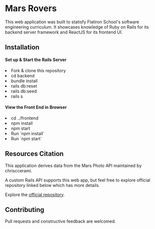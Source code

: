 # Mars Rovers
<p>This web application was built to statisfy Flatiron School's software engineering curriculum. It showcases knowledge of Ruby on Rails for its backend server framework and ReactJS for its frontend UI.</p>

## Installation
<h4>Set up & Start the Rails Server</h4>
<li>Fork & clone this repository</li>
<li>cd backend</li>
<li>bundle install</li>
<li>rails db:reset</li>
<li>rails db:seed</li>
<li>rails s</li>
<h4>View the Front End in Browser</h4>
<li>cd ../frontend</li>
<li>npm install</li>
<li>npm start</li>
<li>Run `npm install`</li>
<li>Run `npm start`</li>

<!-- ## End Product View -->

<!-- ![Screenshot of the app] -->

## Resources Citation

<p>This application derives data from the Mars Photo API maintained by chrisccerami.</p>
<p>A custom Rails API supports this web app, but feel free to explore official repository linked below which has more details.</p>
<p>Explore the <a href="https://github.com/chrisccerami/mars-photo-api">official repository</a>.</p>

## Contributing

<p>Pull requests and constructive feedback are welcomed.</p>